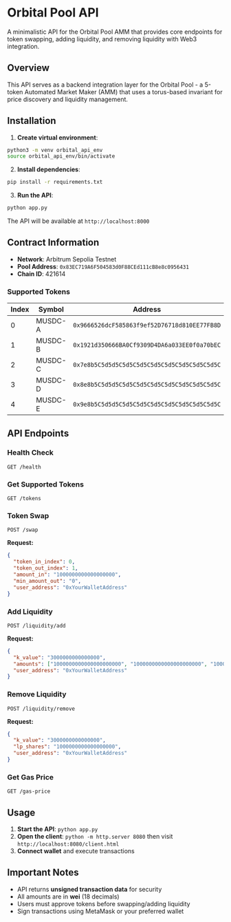 # Orbital Pool API

A minimalistic API for the Orbital Pool AMM that provides core endpoints for token swapping, adding liquidity, and removing liquidity with Web3 integration.

## Overview

This API serves as a backend integration layer for the Orbital Pool - a 5-token Automated Market Maker (AMM) that uses a torus-based invariant for price discovery and liquidity management.

## Installation

1. **Create virtual environment**:
```bash
python3 -m venv orbital_api_env
source orbital_api_env/bin/activate
```

2. **Install dependencies**:
```bash
pip install -r requirements.txt
```

3. **Run the API**:
```bash
python app.py
```

The API will be available at `http://localhost:8000`

## Contract Information

- **Network**: Arbitrum Sepolia Testnet
- **Pool Address**: `0x83EC719A6F504583d0F88CEd111cB8e8c0956431`
- **Chain ID**: 421614

### Supported Tokens
| Index | Symbol | Address |
|-------|--------|---------|
| 0 | MUSDC-A | `0x9666526dcF585863f9ef52D76718d810EE77FB8D` |
| 1 | MUSDC-B | `0x1921d350666BA0Cf9309D4DA6a033EE0f0a70bEC` |
| 2 | MUSDC-C | `0x7e8b5C5d5d5C5d5C5d5C5d5C5d5C5d5C5d5C5d5C` |
| 3 | MUSDC-D | `0x8e8b5C5d5d5C5d5C5d5C5d5C5d5C5d5C5d5C5d5C` |
| 4 | MUSDC-E | `0x9e8b5C5d5d5C5d5C5d5C5d5C5d5C5d5C5d5C5d5C` |

## API Endpoints

### Health Check
```http
GET /health
```

### Get Supported Tokens
```http
GET /tokens
```

### Token Swap
```http
POST /swap
```

**Request:**
```json
{
  "token_in_index": 0,
  "token_out_index": 1,
  "amount_in": "1000000000000000000",
  "min_amount_out": "0",
  "user_address": "0xYourWalletAddress"
}
```

### Add Liquidity
```http
POST /liquidity/add
```

**Request:**
```json
{
  "k_value": "3000000000000000",
  "amounts": ["1000000000000000000000", "1000000000000000000000", "1000000000000000000000", "1000000000000000000000", "1000000000000000000000"],
  "user_address": "0xYourWalletAddress"
}
```

### Remove Liquidity
```http
POST /liquidity/remove
```

**Request:**
```json
{
  "k_value": "3000000000000000",
  "lp_shares": "1000000000000000000",
  "user_address": "0xYourWalletAddress"
}
```

### Get Gas Price
```http
GET /gas-price
```

## Usage

1. **Start the API**: `python app.py`
2. **Open the client**: `python -m http.server 8080` then visit `http://localhost:8080/client.html`
3. **Connect wallet** and execute transactions

## Important Notes

- API returns **unsigned transaction data** for security
- All amounts are in **wei** (18 decimals)
- Users must approve tokens before swapping/adding liquidity
- Sign transactions using MetaMask or your preferred wallet
